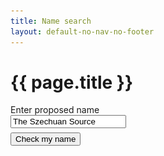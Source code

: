 ```yaml
---
title: Name search
layout: default-no-nav-no-footer
---
```

<h1>{{ page.title }}</h1>
<div id="search-container" class="card">
	<div class="grid-row clearfix">
		<div class="col4">
			<label for="name" class="input-right">Enter proposed name</label>
		</div>
		<div class="col8 last">
			<input type="text" id="name" value="The Szechuan Source" style="max-width: 26em" /><br />
			<button id="search" class="btn btn-default" style="margin-top: 0.5em;">Check my name</button>
		</div>
	</div>
</div>
<div id="results" style="display: none;">
	<div class="grid-row clearfix">
		<div class="col6">
			<h2 id="business-name">Business name</h2>
			<table class="domain-table">
				<tr>
					<td><span class="fa fa-check" style="font-size: 150%; color: green"></span>&nbsp;&nbsp;<strong>THE SZECHUAN SOURCE</strong> is currently available</td>
				</tr>
				<tr>
					<td>
						<p>Similar registered names:</p>
						<p id="similar-busy" style="height: 158px"><img src="img/ajax-loader.gif" alt="loading" style="margin-left: 5px" /></p>
						<ul id="similar-names" style="display: none; font-size: 90%; min-height: 158px;">
							<li>SZECHUAN PEPPERS</li>
							<li>SZECHUAN BEEF</li>
							<li>MULTI-DIMENSIONAL SZECHUAN SAUCE</li>
						</ul>
					</td>
				</tr>
				<tfoot>
					<tr>
						<td class="grey" colspan="2">
							<label for="bn-field" style="display: none;">Business name</label>
							<input id="bn-field" value="The Szechuan Source" disabled="" />
							<button id="bn-button" class="btn btn-small" disabled="">search</button>
						</td>
					</tr>
				</tfoot>
			</table>
		</div>
		<div class="col6 last">
			<h2>Domain names</h2>
			<style>
				.domain-table {
					margin-bottom: 0;
					box-shadow: 3px 3px 10px #888;
				}
				.domain-table td {
					padding: 5px;
				}
				.domain-table tr td:last-child {
					height: 40px;
					min-width: 160px;
				}
				img {
					width: auto !important;
				}
				.domain-table tfoot tr td {
					background-color: #eee;
				}
				.domain-table tr.no-border-bottom td {
					border-bottom: none;
					padding-bottom: 0;
				}
				.no-height tr td:last-child {
					height: auto;
				}
				.no-height tr td:nth-child(2) {
					text-align: center;
				}
			</style>
			<table class="domain-table">
				<tr>
					<td><span id="com-domain">theszechuansource.com</span></td>
					<td><img id="com-busy" src="img/ajax-loader.gif" alt="loading" style="display: inline;" /><span id="com-result" style="display: none;"><span class="fa fa-check" style="font-size: 150%; color: green"></span> Available</span></td>
				</tr>
				<tr>
					<td><span id="comau-domain">theszechuansource.com.au</span></td>
					<td><img id="comau-busy" src="img/ajax-loader.gif" alt="loading" style="display: inline;" /><span id="comau-result" style="display: none;"><span class="fa fa-check" style="font-size: 150%; color: green"></span> Available</span></td>
				</tr>
				<tr>
					<td><span id="net-domain">theszechuansource.net</span></td>
					<td><img id="net-busy" src="img/ajax-loader.gif" alt="loading" style="display: inline;" /><span id="net-result" style="display: none;"><span class="fa fa-check" style="font-size: 150%; color: green"></span> Available</span></td>
				</tr>
				<tr>
					<td><span id="netau-domain">theszechuansource.net.au</span></td>
					<td><img id="netau-busy" src="img/ajax-loader.gif" alt="loading" style="display: inline;" /><span id="netau-result" style="display: none;"><span class="fa fa-check" style="font-size: 150%; color: green"></span> Available</span></td>
				</tr>
				<tr>
					<td><span id="org-domain">theszechuansource.org</span></td>
					<td><img id="org-busy" src="img/ajax-loader.gif" alt="loading" style="display: inline;" /><span id="org-result" style="display: none;"><span class="fa fa-check" style="font-size: 150%; color: green"></span> Available</span></td>
				</tr>
				<tr>
					<td><span id="orgau-domain">theszechuansource.org.au</span></td>
					<td><img id="orgau-busy" src="img/ajax-loader.gif" alt="loading" style="display: inline;" /><span id="orgau-result" style="display: none;"><span class="fa fa-check" style="font-size: 150%; color: green"></span> Available</span></td>
				</tr>
				<tr>
					<td><span id="io-domain">theszechuansource.io</span></td>
					<td><img id="io-busy" src="img/ajax-loader.gif" alt="loading" style="display: inline;" /><span id="io-result" style="display: none;"><span class="fa fa-check" style="font-size: 150%; color: green"></span> Available</span></td>
				</tr>
				<tfoot>
					<tr>
						<td class="grey" colspan="2">
							<label for="domain-field" style="display: none;">Domain</label>
							<input id="domain-field" value="theszechuansource" disabled="" />
							<button id="domain-button" class="btn btn-small" disabled="">search</button></td>
					</tr>
				</tfoot>
			</table>
		</div>
	</div>
	<div class="grid-row" style="margin-top: 1em;">
		<div class="col6">
			<h2>Trade marks</h2>
			<p id="tm-first">Searching for trade marks<span id="tm-busy">... <img src="img/ajax-loader.gif" alt="loading" style="display: inline;" /></span><span id="tm-found" style="display: none;">. Found 25 results.</span></p>
			<div id="tm-results" style="display: none;">
				<div id="tm-retrieving" style="font-size: 90%">
					<p>Searching for '<strong>THE SZECHUAN SOURCE</strong>' returned no results.</p>
					<div style="padding: 5px; margin-top: 23px; border: 1px solid #ddd; box-shadow: 3px 3px 10px #888;">
						<h3 style="margin-top: 0.5em">Want to find out more?</h3>
						<p>If you're thinking about applying for a trade mark, you might want to consider using ip-Australia's <a href="https://www.ipaustralia.gov.au/trade-marks/applying-for-a-trade-mark/how-to-apply-for-a-trade-mark/tm-headstart" target="_blank">TM Headstart</a> service.</p>
						<p>Using TM Headstart is a good way to apply for a trade mark if you are unsure of the process. The service is confidential and no one will see your trade mark until you are ready to file.</p>
					</div>
				</div>
			</div>
		</div>
		<div class="col6 last">
			<h2>Social media</h2>
			<p>Your name on social media:</p>
			<table class="domain-table" style="margin-bottom: 50px;">
				<tr>
					<td><span class="fa fa-facebook-official" style="width: 22px; font-size: 150%; color: #3B5B9C"></span></td>
					<td><span id="fb-user">facebook/theszechuansource</span></td>
					<td><img id="fb-busy" src="img/ajax-loader.gif" alt="loading" style="display: inline;" /><span id="fb-result" style="display: none;"><span class="fa fa-check" style="font-size: 150%; color: green"></span> Available</span></td>
				</tr>
				<tr>
					<td><span class="fa fa-twitter" style="width: 22px; font-size: 150%; color: #55acee"></span></td>
					<td><span id="twt-user">@theszechuansource</span></td>
					<td><img id="twt-busy" src="img/ajax-loader.gif" alt="loading" style="display: inline;" /><span id="twt-result" style="display: none;"><span class="fa fa-check" style="font-size: 150%; color: green"></span> Available</span></td>
				</tr>
				<tr>
					<td><span class="fa fa-instagram" style="width: 22px; font-size: 150%;color: #c13584"></span></td>
					<td><span id="inst-user">instagram/theszechuansource</span></td>
					<td><img id="inst-busy" src="img/ajax-loader.gif" alt="loading" style="display: inline;" /><span id="inst-result" style="display: none;"><span class="fa fa-check" style="font-size: 150%; color: green"></span> Available</span></td>
				</tr>
				<tr>
					<td><span class="fa fa-linkedin-square" style="width: 22px; font-size: 150%;color: #0077b5"></span></td>
					<td><span id="lnk-user">linkedin/theszechuansource</span></td>
					<td><img id="lnk-busy" src="img/ajax-loader.gif" alt="loading" style="display: inline;" /><span id="lnk-result" style="display: none;"><span class="fa fa-check" style="font-size: 150%; color: green"></span> Available</span></td>
				</tr>
				<tfoot>
					<tr>
						<td class="grey" colspan="3">
							<label for="social-field" style="display: none;">Social media username</label>
							<input id="social-field" value="theszechuansource" disabled="" />
							<button id="social-button" class="btn btn-small" disabled="">search</button></td>
					</tr>
				</tfoot>
			</table>
		</div>
	</div>
</div>
<script>
	$(document).ready(function() {
var first = true;
		$("#search").click(function() {
			$(this).blur();
			$("#results").show();
			$('html, body').animate({ scrollTop: $("#business-name").offset().top }, 150);
			if (!first) return;
				first = false;
				
			/* similar names */
			window.setTimeout(function() {
				$("#similar-busy").hide();
				$("#similar-names").fadeIn('fast');
				$("#bn-field, #bn-button").prop("disabled", false);
			}, 2000);
			
			domainSearchReveal();
			
			/* trade mark */
			window.setTimeout(function() {
				$("#tm-first").hide();
				// $("#tm-found").show();
				$("#tm-results").show();
				//window.setTimeout(function() {
				//	$("#tm-retrieving").hide();
				//	$("#tm-table").show('fast');
				//}, 4000);
			}, 2500);
			
			/* social */
			window.setTimeout(function() {
				$("#fb-busy").hide();
				$("#fb-result").show();
				$("#fb-user").wrap("<strong></strong>")
			}, 2200);
			window.setTimeout(function() {
				$("#twt-busy").hide();
				$("#twt-result").show();
				$("#twt-user").wrap("<strong></strong>")
			}, 3750);
			window.setTimeout(function() {
				$("#inst-busy").hide();
				$("#inst-result").show();
				$("#inst-user").wrap("<strong></strong>")
			}, 4300);
			window.setTimeout(function() {
				$("#lnk-busy").hide();
				$("#lnk-result").show();
				$("#lnk-user").wrap("<strong></strong>")
				$("#social-field, #social-button").prop("disabled", false);
			}, 5000);
		});
		
		function domainSearchReveal() {
			/* domains */
			window.setTimeout(function() {
				$("#com-busy").hide();
				$("#com-result").show();
				$("#com-domain").wrap("<strong></strong>")
			}, 2500);
			window.setTimeout(function() {
				$("#comau-busy").hide();
				$("#comau-result").show();
				$("#comau-domain").wrap("<strong></strong>")
			}, 3800);
			window.setTimeout(function() {
				$("#net-busy").hide();
				$("#net-result").show();
				$("#net-domain").wrap("<strong></strong>")
			}, 4000);
			window.setTimeout(function() {
				$("#netau-busy").hide();
				$("#netau-result").show();
				$("#netau-domain").wrap('<strong></strong>');
				$("#domain-field, #domain-button").prop("disabled", false);
			}, 10000);
			window.setTimeout(function() {
				$("#org-busy").hide();
				$("#org-result").show();
				$("#org-domain").wrap("<strong></strong>")
			}, 6200);
			window.setTimeout(function() {
				$("#orgau-busy").hide();
				$("#orgau-result").show();
				$("#orgau-domain").wrap("<strong></strong>")
			}, 7000);
			window.setTimeout(function() {
				$("#io-busy").hide();
				$("#io-result").show();
				$("#io-domain").wrap("<strong></strong>")
			}, 7500);
			
		}
	});
</script>